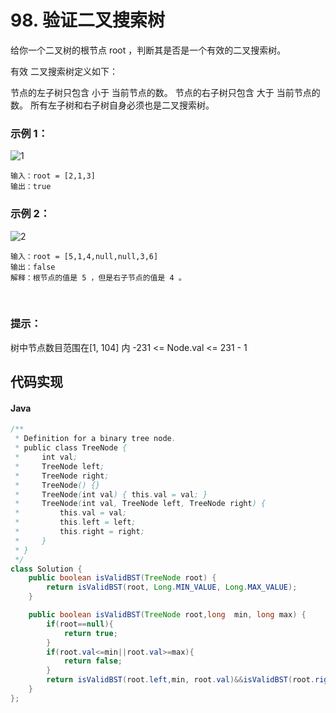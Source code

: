 # 98. 验证二叉搜索树

给你一个二叉树的根节点 root ，判断其是否是一个有效的二叉搜索树。

有效 二叉搜索树定义如下：

节点的左子树只包含 小于 当前节点的数。
节点的右子树只包含 大于 当前节点的数。
所有左子树和右子树自身必须也是二叉搜索树。
 

### 示例 1：
![1](https://assets.leetcode.com/uploads/2020/12/01/tree1.jpg)
```
输入：root = [2,1,3]
输出：true
```
### 示例 2：
![2](https://assets.leetcode.com/uploads/2020/12/01/tree2.jpg)
```
输入：root = [5,1,4,null,null,3,6]
输出：false
解释：根节点的值是 5 ，但是右子节点的值是 4 。
```
 

### 提示：

树中节点数目范围在[1, 104] 内
-231 <= Node.val <= 231 - 1


## 代码实现
#### Java
```Java
/**
 * Definition for a binary tree node.
 * public class TreeNode {
 *     int val;
 *     TreeNode left;
 *     TreeNode right;
 *     TreeNode() {}
 *     TreeNode(int val) { this.val = val; }
 *     TreeNode(int val, TreeNode left, TreeNode right) {
 *         this.val = val;
 *         this.left = left;
 *         this.right = right;
 *     }
 * }
 */
class Solution {
    public boolean isValidBST(TreeNode root) {
        return isValidBST(root, Long.MIN_VALUE, Long.MAX_VALUE);
    }

    public boolean isValidBST(TreeNode root,long  min, long max) {
        if(root==null){
            return true;
        }
        if(root.val<=min||root.val>=max){
            return false;
        }
        return isValidBST(root.left,min, root.val)&&isValidBST(root.right,root.val, max);
    }
};
```